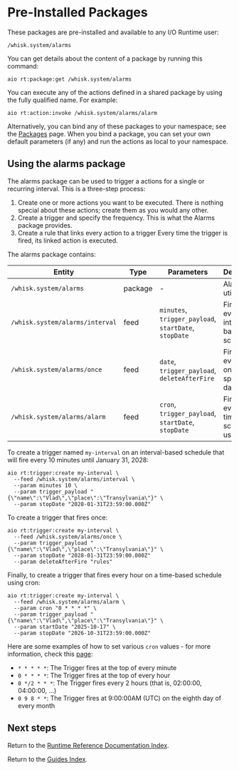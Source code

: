 # Pre-Installed Packages

These packages are pre-installed and available to any I/O Runtime user:

```
/whisk.system/alarms                                                  
```

You can get details about the content of a package by running this command:

```
aio rt:package:get /whisk.system/alarms
```

You can execute any of the actions defined in a shared package by using the fully qualified name. For example:

```
aio rt:action:invoke /whisk.system/alarms/alarm
```

Alternatively, you can bind any of these packages to your namespace; see the [Packages](packages.md) page. When you bind a package, you can set your own default parameters (if any) and run the actions as local to your namespace.

## Using the alarms package

The alarms package can be used to trigger a actions for a single or recurring interval. This is a three-step process:

1. Create one or more actions you want to be executed. There is nothing special about these actions; create them as you would any other.
2. Create a trigger and specify the frequency. This is what the Alarms package provides.
3. Create a rule that links every action to a trigger Every time the trigger is fired, its linked action is executed.

The alarms package contains:

| Entity                          | Type    | Parameters                                            | Description                                            |
| ------------------------------- | ------- | ----------------------------------------------------- | ------------------------------------------------------ |
| `/whisk.system/alarms`          | package | -                                                     | Alarms utility                                         |
| `/whisk.system/alarms/interval` | feed    | `minutes`, `trigger_payload`, `startDate`, `stopDate` | Fire Trigger event on an interval-based schedule       |
| `/whisk.system/alarms/once`     | feed    | `date`, `trigger_payload`, `deleteAfterFire`          | Fire Trigger event once on a specific date             |
| `/whisk.system/alarms/alarm`    | feed    | `cron`, `trigger_payload`, `startDate`, `stopDate`    | Fire Trigger event on a time-based schedule using cron |

To create a trigger named `my-interval` on an interval-based schedule that will fire every 10 minutes until January 31, 2028:

```
aio rt:trigger:create my-interval \
  --feed /whisk.system/alarms/interval \
  --param minutes 10 \
  --param trigger_payload "{\"name\":\"Vlad\",\"place\":\"Transylvania\"}" \
  --param stopDate "2028-01-31T23:59:00.000Z"
```

To create a trigger that fires once:

```
aio rt:trigger:create my-interval \
  --feed /whisk.system/alarms/once \
  --param trigger_payload "{\"name\":\"Vlad\",\"place\":\"Transylvania\"}" \
  --param stopDate "2028-01-31T23:59:00.000Z"
  --param deleteAfterFire "rules"
```

Finally, to create a trigger that fires every hour on a time-based schedule using cron:

```
aio rt:trigger:create my-interval \
  --feed /whisk.system/alarms/alarm \
  --param cron "0 * * * *" \
  --param trigger_payload "{\"name\":\"Vlad\",\"place\":\"Transylvania\"}" \
  --param startDate "2025-10-17" \
  --param stopDate "2026-10-31T23:59:00.000Z"
```

Here are some examples of how to set various `cron` values - for more information, check this [page](http://crontab.org):

- `* * * * *`: The Trigger fires at the top of every minute
- `0 * * * *`: The Trigger fires at the top of every hour
- `0 */2 * * *`: The Trigger fires every 2 hours (that is, 02:00:00, 04:00:00, ...)
- `0 9 8 * *`: The Trigger fires at 9:00:00AM (UTC) on the eighth day of every month

## Next steps

Return to the [Runtime Reference Documentation Index](index.md).

Return to the [Guides Index](../../guides_index.md).
